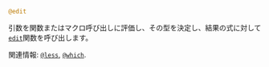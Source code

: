 ```julia
@edit
```

引数を関数またはマクロ呼び出しに評価し、その型を決定し、結果の式に対して[`edit`](@ref)関数を呼び出します。

関連情報: [`@less`](@ref), [`@which`](@ref).
